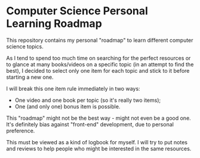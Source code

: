 # Computer Science Personal Learning Roadmap

This repository contains my personal "roadmap" to learn different computer
science topics.

As I tend to spend too much time on searching for the perfect resources or to
glance at many books/videos on a specific topic (in an attempt to find the
best), I decided to select only one item for each topic and stick to it before
starting a new one.

I will break this one item rule immediately in two ways:

- One video and one book per topic (so it's really two items);
- One (and only one) bonus item is possible.

This "roadmap" might not be the best way - might not even be a good one. It's
definitely bias against "front-end" development, due to personal preference.

This must be viewed as a kind of logbook for myself. I will try to put notes
and reviews to help people who might be interested in the same resources.
